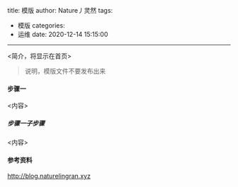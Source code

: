 title: 模版
author: Nature丿灵然
tags:
  - 模版
categories:
  - 运维
date: 2020-12-14 15:15:00
---
<简介，将显示在首页>

<!--more-->

> 说明，模版文件不要发布出来

#### 步骤一

<内容>

##### 步骤一子步骤

<内容>

#### 参考资料

<http://blog.naturelingran.xyz>
